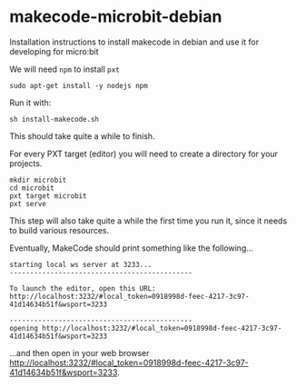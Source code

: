 # makecode-microbit-debian
Installation instructions to install makecode in debian and use it for developing for micro:bit

We will need `npm` to install `pxt`

```console
sudo apt-get install -y nodejs npm
```

Run it with:

```console
sh install-makecode.sh
```

This should take quite a while to finish.

For every PXT target (editor) you will need to create a directory for your projects.

```console
mkdir microbit
cd microbit
pxt target microbit
pxt serve
```

This step will also take quite a while the first time you run it, since it needs to build various resources.

Eventually, MakeCode should print something like the following...

```console
starting local ws server at 3233...
---------------------------------------------

To launch the editor, open this URL:
http://localhost:3232/#local_token=0918998d-feec-4217-3c97-41d14634b51f&wsport=3233

---------------------------------------------
opening http://localhost:3232/#local_token=0918998d-feec-4217-3c97-41d14634b51f&wsport=3233
```

...and then open in your web browser [http://localhost:3232/#local_token=0918998d-feec-4217-3c97-41d14634b51f&wsport=3233](http://localhost:3232/#local_token=0918998d-feec-4217-3c97-41d14634b51f&wsport=3233).
